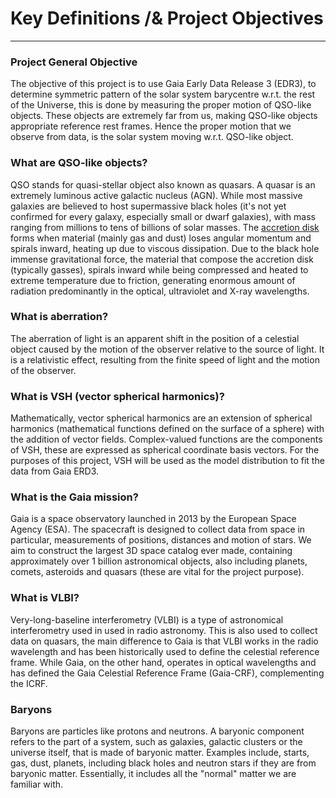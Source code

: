 # Key Definitions /& Project Objectives
---
### Project General Objective
The objective of this project is to use Gaia Early Data Release 3 (EDR3), to determine symmetric pattern of the solar system barycentre 
w.r.t. the rest of the Universe, this is done by measuring the proper motion of QSO-like objects. 
These objects are extremely far from us, making QSO-like objects appropriate reference rest frames. Hence the proper motion that we observe 
from data, is the solar system moving w.r.t. QSO-like object. 

### What are QSO-like objects?
QSO stands for quasi-stellar object also known as quasars. A quasar is an extremely luminous active galactic nucleus (AGN). While most massive galaxies are believed to host supermassive black holes (it's not yet confirmed for every galaxy, especially small or dwarf galaxies), with mass ranging from millions to tens of billions of solar masses. The <u>accretion disk</u> forms when material (mainly gas and dust) loses angular momentum and spirals inward, heating up due to viscous dissipation. Due to the black hole immense gravitational force, the material 
that compose the accretion disk (typically gasses), spirals inward while being compressed and heated to extreme temperature due to friction, 
generating enormous amount of radiation predominantly in the optical, ultraviolet and X-ray wavelengths.   

### What is aberration?
The aberration of light is an apparent shift in the position of a celestial object caused by the motion of the observer relative to the source 
of light. It is a relativistic effect, resulting from the finite speed of light and the motion of the observer.

### What is VSH (vector spherical harmonics)?
Mathematically, vector spherical harmonics are an extension of spherical harmonics (mathematical functions defined on the surface of a sphere) 
with the addition of vector fields. Complex-valued functions are the components of VSH, these are expressed as spherical coordinate basis vectors. 
For the purposes of this project, VSH will be used as the model distribution to fit the data from Gaia ERD3.

### What is the Gaia mission?
Gaia is a space observatory launched in 2013 by the European Space Agency (ESA). 
The spacecraft is designed to collect data from space in particular, measurements of positions, distances and motion of stars. 
We aim to construct the largest 3D space catalog ever made, containing approximately over 1 billion astronomical objects, also including planets, 
comets, asteroids and quasars (these are vital for the project purpose).

### What is VLBI?
Very-long-baseline interferometry (VLBI) is a type of astronomical interferometry used in used in radio astronomy. 
This is also used to collect data on quasars, the main difference to Gaia is that VLBI works in the radio wavelength 
and has been historically used to define the celestial reference frame. While Gaia, on the other hand, 
operates in optical wavelengths and has defined the Gaia Celestial Reference Frame (Gaia-CRF), complementing the ICRF.

### Baryons

Baryons are particles like protons and neutrons. A baryonic component refers to the part of a system, such as galaxies, galactic clusters or the universe itself, that is made of  baryonic matter. Examples include, starts, gas, dust, planets, including black holes and neutron stars if they are from baryonic matter. Essentially, it includes all the "normal" matter we are familiar with.